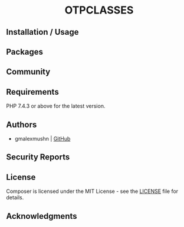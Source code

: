 <h1 align="center">OTPCLASSES</h1>


Installation / Usage
--------------------


Packages
--------


Community
---------


Requirements
------------
PHP 7.4.3 or above for the latest version.

Authors
-------

- gmalexmushn  | [GitHub](https://github.com/gmalexmush)

Security Reports
----------------

License
-------

Composer is licensed under the MIT License - see the [LICENSE](LICENSE) file for details.

Acknowledgments
---------------

